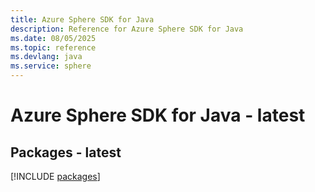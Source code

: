 ```yaml
---
title: Azure Sphere SDK for Java
description: Reference for Azure Sphere SDK for Java
ms.date: 08/05/2025
ms.topic: reference
ms.devlang: java
ms.service: sphere
---
```

# Azure Sphere SDK for Java - latest
## Packages - latest
[!INCLUDE [packages](sphere-index.md)]